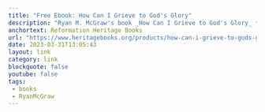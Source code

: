 ```yaml
---
title: "Free Ebook: How Can I Grieve to God's Glory"
description: "Ryan M. McGraw's book _How Can I Grieve to God's Glory_ from the _Cultivating Biblical Godliness_ series available for free in both epub and mobi formats."
anchortext: Reformation Heritage Books
url: "https://www.heritagebooks.org/products/how-can-i-grieve-to-gods-glory-cultivating-biblical-godliness-mcgraw-ebook.html"
date: 2023-03-31T13:05:43
layout: link
category: link
blockquote: false
youtube: false
tags:
 - books
 - RyanMcGraw
---
```

